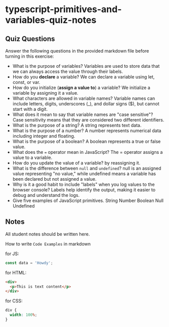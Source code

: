 # typescript-primitives-and-variables-quiz-notes

## Quiz Questions

Answer the following questions in the provided markdown file before turning in this exercise:

- What is the purpose of variables?
  Variables are used to store data that we can always access the value through their labels.
- How do you **declare** a variable?
  We can declare a variable using let, const, or var.
- How do you initialize (**assign a value to**) a variable?
  We initialize a variable by assigning it a value.
- What characters are allowed in variable names?
  Variable names can include letters, digits, underscores (\_), and dollar signs ($), but cannot start with a digit.
- What does it mean to say that variable names are "case sensitive"?
  Case sensitivity means that they are considered two different identifiers.
- What is the purpose of a string?
  A string represents text data.
- What is the purpose of a number?
  A number represents numerical data including integer and floating.
- What is the purpose of a boolean?
  A boolean represents a true or false value.
- What does the `=` operator mean in JavaScript?
  The = operator assigns a value to a variable.
- How do you update the value of a variable?
  by reassigning it.
- What is the difference between `null` and `undefined`?
  null is an assigned value representing "no value," while undefined means a variable has been declared but not assigned a value.
- Why is it a good habit to include "labels" when you log values to the browser console?
  Labels help identify the output, making it easier to debug and understand the logs.
- Give five examples of JavaScript primitives.
  String
  Number
  Boolean
  Null
  Undefined

## Notes

All student notes should be written here.

How to write `Code Examples` in markdown

for JS:

```javascript
const data = 'Howdy';
```

for HTML:

```html
<div>
  <p>This is text content</p>
</div>
```

for CSS:

```css
div {
  width: 100%;
}
```
